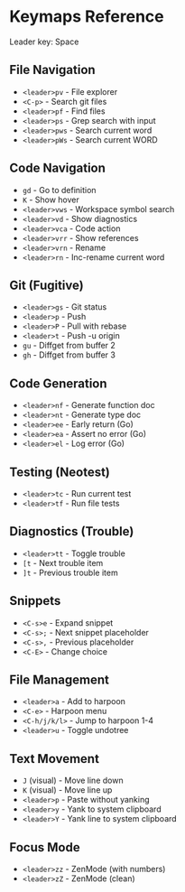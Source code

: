 # Keymaps Reference

Leader key: Space

## File Navigation
- `<leader>pv` - File explorer
- `<C-p>` - Search git files
- `<leader>pf` - Find files
- `<leader>ps` - Grep search with input
- `<leader>pws` - Search current word
- `<leader>pWs` - Search current WORD

## Code Navigation
- `gd` - Go to definition
- `K` - Show hover
- `<leader>vws` - Workspace symbol search
- `<leader>vd` - Show diagnostics
- `<leader>vca` - Code action
- `<leader>vrr` - Show references
- `<leader>vrn` - Rename
- `<leader>rn` - Inc-rename current word

## Git (Fugitive)
- `<leader>gs` - Git status
- `<leader>p` - Push
- `<leader>P` - Pull with rebase
- `<leader>t` - Push -u origin
- `gu` - Diffget from buffer 2
- `gh` - Diffget from buffer 3

## Code Generation
- `<leader>nf` - Generate function doc
- `<leader>nt` - Generate type doc
- `<leader>ee` - Early return (Go)
- `<leader>ea` - Assert no error (Go)
- `<leader>el` - Log error (Go)

## Testing (Neotest)
- `<leader>tc` - Run current test
- `<leader>tf` - Run file tests

## Diagnostics (Trouble)
- `<leader>tt` - Toggle trouble
- `[t` - Next trouble item
- `]t` - Previous trouble item

## Snippets
- `<C-s>e` - Expand snippet
- `<C-s>;` - Next snippet placeholder
- `<C-s>,` - Previous placeholder
- `<C-E>` - Change choice

## File Management
- `<leader>a` - Add to harpoon
- `<C-e>` - Harpoon menu
- `<C-h/j/k/l>` - Jump to harpoon 1-4
- `<leader>u` - Toggle undotree

## Text Movement
- `J` (visual) - Move line down
- `K` (visual) - Move line up
- `<leader>p` - Paste without yanking
- `<leader>y` - Yank to system clipboard
- `<leader>Y` - Yank line to system clipboard

## Focus Mode
- `<leader>zz` - ZenMode (with numbers)
- `<leader>zZ` - ZenMode (clean)
